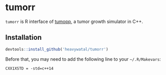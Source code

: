 # tumorr

`tumorr` is R interface of [tumopp](https://github.com/heavywatal/tumopp),
a tumor growth simulator in C++.

## Installation

```r
devtools::install_github('heavywatal/tumorr')
```

Before that, you may need to add the following line to your `~/.R/Makevars`:

```
CXX1XSTD = -std=c++14
```
